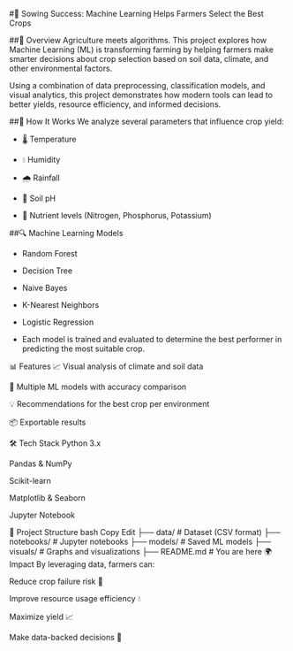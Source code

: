 #🌱 Sowing Success: Machine Learning Helps Farmers Select the Best Crops

##🚜 Overview
Agriculture meets algorithms. This project explores how Machine Learning (ML) is transforming farming by helping farmers make smarter decisions about crop selection based on soil data, climate, and other environmental factors.

Using a combination of data preprocessing, classification models, and visual analytics, this project demonstrates how modern tools can lead to better yields, resource efficiency, and informed decisions.

##🧠 How It Works
We analyze several parameters that influence crop yield:

- 🌡️ Temperature

- 💧 Humidity

- 🌧️ Rainfall

- 🧪 Soil pH

- 🌾 Nutrient levels (Nitrogen, Phosphorus, Potassium)

##🔍 Machine Learning Models
- Random Forest

- Decision Tree

- Naive Bayes

- K-Nearest Neighbors

- Logistic Regression

- Each model is trained and evaluated to determine the best performer in predicting the most suitable crop.

📊 Features
📈 Visual analysis of climate and soil data

🤖 Multiple ML models with accuracy comparison

💡 Recommendations for the best crop per environment

📦 Exportable results

🛠️ Tech Stack
Python 3.x

Pandas & NumPy

Scikit-learn

Matplotlib & Seaborn

Jupyter Notebook

📁 Project Structure
bash
Copy
Edit
├── data/                # Dataset (CSV format)
├── notebooks/           # Jupyter notebooks
├── models/              # Saved ML models
├── visuals/             # Graphs and visualizations
├── README.md            # You are here
🌍 Impact
By leveraging data, farmers can:

Reduce crop failure risk 🌾

Improve resource usage efficiency 💧

Maximize yield 📈

Make data-backed decisions 🧠

